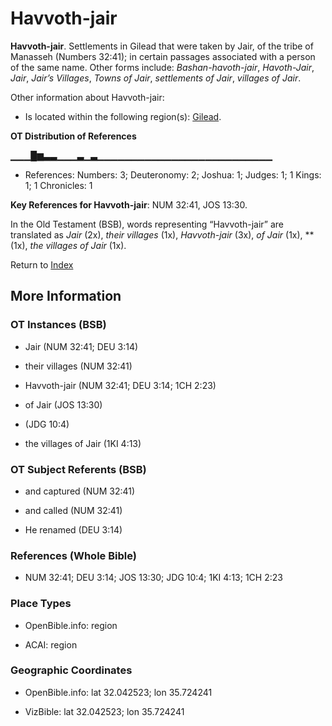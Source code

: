 # Havvoth-jair
**Havvoth-jair**. 
Settlements in Gilead that were taken by Jair, of the tribe of Manasseh (Numbers 32:41); in certain passages associated with a person of the same name. 
Other forms include: 
*Bashan-havoth-jair*, *Havoth-Jair*, *Jair*, *Jair’s Villages*, *Towns of Jair*, *settlements of Jair*, *villages of Jair*. 




Other information about Havvoth-jair:


* Is located within the following region(s): 
[Gilead](Gilead.md). 


**OT Distribution of References**

▁▁▁█▆▃▃▁▁▁▃▁▃▁▁▁▁▁▁▁▁▁▁▁▁▁▁▁▁▁▁▁▁▁▁▁▁▁▁
* References: Numbers: 3; Deuteronomy: 2; Joshua: 1; Judges: 1; 1 Kings: 1; 1 Chronicles: 1



**Key References for Havvoth-jair**: 
NUM 32:41, JOS 13:30. 


In the Old Testament (BSB), words representing “Havvoth-jair” are translated as 
*Jair* (2x), *their villages* (1x), *Havvoth-jair* (3x), *of Jair* (1x), ** (1x), *the villages of Jair* (1x). 




Return to [Index](00-Index.md)

## More Information

### OT Instances (BSB)

* Jair (NUM 32:41; DEU 3:14)

* their villages (NUM 32:41)

* Havvoth-jair (NUM 32:41; DEU 3:14; 1CH 2:23)

* of Jair (JOS 13:30)

*  (JDG 10:4)

* the villages of Jair (1KI 4:13)



### OT Subject Referents (BSB)

* and captured (NUM 32:41)

* and called (NUM 32:41)

* He renamed (DEU 3:14)



### References (Whole Bible)

* NUM 32:41; DEU 3:14; JOS 13:30; JDG 10:4; 1KI 4:13; 1CH 2:23


### Place Types

* OpenBible.info: region

* ACAI: region



### Geographic Coordinates

* OpenBible.info: lat 32.042523; lon 35.724241

* VizBible: lat 32.042523; lon 35.724241




